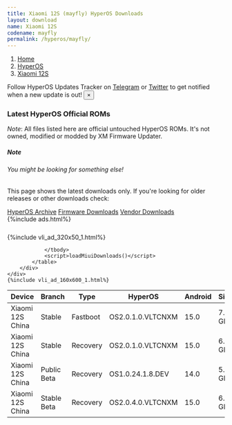 ```yaml
---
title: Xiaomi 12S (mayfly) HyperOS Downloads
layout: download
name: Xiaomi 12S
codename: mayfly
permalink: /hyperos/mayfly/
---
```

<nav aria-label="breadcrumb">
    <ol class="breadcrumb">
        <li class="breadcrumb-item"><a href="/">Home</a></li>
        <li class="breadcrumb-item"><a href="/hyperos/">HyperOS</a></li>
        <li class="breadcrumb-item active" aria-current="page"><a href="/hyperos/mayfly/">Xiaomi 12S</a></li>
    </ol>
</nav>
<div class="alert alert-primary alert-dismissible fade show" role="alert">
    Follow HyperOS Updates Tracker on <a href="https://t.me/MIUIUpdatesTracker" class="alert-link">Telegram</a>
     or <a href="https://twitter.com/MiFwUpdater" class="alert-link">Twitter</a> to get notified when a new update is out!
    <button type="button" class="close" data-dismiss="alert" aria-label="Close">
        <span aria-hidden="true">&times;</span>
    </button>
</div>

### Latest HyperOS Official ROMs
*Note*: All files listed here are official untouched HyperOS ROMs. It's not owned, modified or modded by XM Firmware Updater.
<div class="card">
  <div class="card-body">
    <h5 class="card-title">Note</h5>
    <h6 class="card-subtitle mb-2 text-muted">You might be looking for something else!</h6>
    <p class="card-text">This page shows the latest downloads only.
     If you're looking for older releases or other downloads check:</p>
    <a href="/archive/hyperos/mayfly/" class="card-link">HyperOS Archive</a>
    <a href="/firmware/mayfly/" class="card-link">Firmware Downloads</a>
    <a href="/vendor/mayfly/" class="card-link">Vendor Downloads</a>
  </div>
</div>
{%include ads.html%}
<div class="row justify-content-center">
    <div class="col-10">
        <div class="table-responsive-md" style="margin-top: 25px;">
            {%include vli_ad_320x50_1.html%}
            <table id="miui" class="display dt-responsive nowrap compact table table-striped table-hover table-sm">
                <thead class="thead-dark">
                    <tr>
                        <th data-ref="device">Device</th>
                        <th data-ref="branch">Branch</th>
                        <th data-ref="type">Type</th>
                        <th data-ref="miui">HyperOS</th>
                        <th data-ref="android">Android</th>
                        <th data-ref="size">Size</th>
                        <th data-ref="size">Date</th>
                        <th data-ref="link">Link</th>
                    </tr>
                </thead>
                <tbody>
                <tr><td>Xiaomi 12S China</td><td>Stable</td><td>Fastboot</td><td>OS2.0.1.0.VLTCNXM</td><td>15.0</td><td>7.5 GB</td><td>2025-01-09</td><td><a href="/hyperos/mayfly/stable/OS2.0.1.0.VLTCNXM/">Download</a></td></tr>
<tr><td>Xiaomi 12S China</td><td>Stable</td><td>Recovery</td><td>OS2.0.1.0.VLTCNXM</td><td>15.0</td><td>6.1 GB</td><td>2025-01-24</td><td><a href="/hyperos/mayfly/stable/OS2.0.1.0.VLTCNXM/">Download</a></td></tr>
<tr><td>Xiaomi 12S China</td><td>Public Beta</td><td>Recovery</td><td>OS1.0.24.1.8.DEV</td><td>14.0</td><td>5.8 GB</td><td>2024-01-12</td><td><a href="/hyperos/mayfly/public beta/OS1.0.24.1.8.DEV/">Download</a></td></tr>
<tr><td>Xiaomi 12S China</td><td>Stable Beta</td><td>Recovery</td><td>OS2.0.4.0.VLTCNXM</td><td>15.0</td><td>6.1 GB</td><td>2025-03-03</td><td><a href="/hyperos/mayfly/stable beta/OS2.0.4.0.VLTCNXM/">Download</a></td></tr>

                </tbody>
                <script>loadMiuiDownloads()</script>
            </table>
        </div>
    </div>
    {%include vli_ad_160x600_1.html%}
</div>

